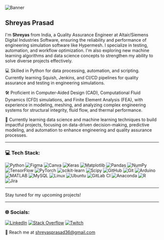![Banner](https://github.com/ShreyasP36/shreyasp36/blob/main/Hello%20world!.gif)

## **Shreyas Prasad**

I'm **Shreyas** from India, a Quality Assurance Engineer at Altair/Siemens Digital Industries Software, ensuring the reliability and performance of engineering simulation software like Hypermesh. I specialize in testing, automation, and workflow optimization. I'm also exploring new machine learning algorithms and data science concepts to strengthen my ability to solve diverse projects effectively.

💻 Skilled in Python for data processing, automation, and scripting. Currently learning Squish, Jenkins, and CI/CD pipelines for quality assurance and testing in engineering simulations.

🛠️ Proficient in Computer-Aided Design (CAD), Computational Fluid Dynamics (CFD) simulations, and Finite Element Analysis (FEA), with experience in modeling, meshing, and analyzing complex engineering systems for structural integrity, fluid flow, and thermal performance.

🌱 Currently learning data science and machine learning techniques to build impactful projects, focusing on data-driven decision-making, predictive modeling, and automation to enhance engineering and quality assurance processes.

---

### 💻 Tech Stack: 
![Python](https://img.shields.io/badge/python-3670A0?style=for-the-badge&logo=python&logoColor=ffdd54) ![Figma](https://img.shields.io/badge/figma-%23F24E1E.svg?style=for-the-badge&logo=figma&logoColor=white) ![Canva](https://img.shields.io/badge/Canva-%2300C4CC.svg?style=for-the-badge&logo=Canva&logoColor=white) ![Keras](https://img.shields.io/badge/Keras-%23D00000.svg?style=for-the-badge&logo=Keras&logoColor=white) ![Matplotlib](https://img.shields.io/badge/Matplotlib-%23ffffff.svg?style=for-the-badge&logo=Matplotlib&logoColor=black) ![Pandas](https://img.shields.io/badge/pandas-%23150458.svg?style=for-the-badge&logo=pandas&logoColor=white) ![NumPy](https://img.shields.io/badge/numpy-%23013243.svg?style=for-the-badge&logo=numpy&logoColor=white) ![TensorFlow](https://img.shields.io/badge/TensorFlow-%23FF6F00.svg?style=for-the-badge&logo=TensorFlow&logoColor=white)  ![PyTorch](https://img.shields.io/badge/PyTorch-%23EE4C2C.svg?style=for-the-badge&logo=PyTorch&logoColor=white) ![scikit-learn](https://img.shields.io/badge/scikit--learn-%23F7931E.svg?style=for-the-badge&logo=scikit-learn&logoColor=white) ![Scipy](https://img.shields.io/badge/SciPy-%230C55A5.svg?style=for-the-badge&logo=scipy&logoColor=%white) ![GitHub](https://img.shields.io/badge/github-%23121011.svg?style=for-the-badge&logo=github&logoColor=white) ![Git](https://img.shields.io/badge/git-%23F05033.svg?style=for-the-badge&logo=git&logoColor=white) ![Arduino](https://img.shields.io/badge/-Arduino-00979D?style=for-the-badge&logo=Arduino&logoColor=white) ![MATLAB](https://img.shields.io/badge/MATLAB-R2023a-BLUE.svg) ![MySQL](https://img.shields.io/badge/MySQL-00000F?style=for-the-badge&logo=mysql&logoColor=white) ![Linux](https://img.shields.io/badge/Linux-000?style=for-the-badge&logo=linux&logoColor=FCC624) ![Ubuntu](https://img.shields.io/badge/Ubuntu-35495E?style=for-the-badge&logo=ubuntu&logoColor=2CA5E0) ![GitLab CI](https://img.shields.io/badge/gitlab%20ci-%23181717.svg?style=for-the-badge&logo=gitlab&logoColor=white) ![Anaconda](https://img.shields.io/badge/Anaconda-%2344A833.svg?style=for-the-badge&logo=anaconda&logoColor=white) ![R](https://img.shields.io/badge/r-%23276DC3.svg?style=for-the-badge&logo=r&logoColor=white) ![Jira](https://img.shields.io/badge/jira-%230A0FFF.svg?style=for-the-badge&logo=jira&logoColor=white) 

---

Stay tuned for my upcoming projects!

---

### 🌐 Socials:
[![LinkedIn](https://img.shields.io/badge/LinkedIn-%230077B5.svg?logo=linkedin&logoColor=white)](https://linkedin.com/in/shreyasprasad369) [![Stack Overflow](https://img.shields.io/badge/-Stackoverflow-FE7A16?logo=stack-overflow&logoColor=white)](https://stackoverflow.com/users/24106376) [![Twitch](https://img.shields.io/badge/Twitch-%239146FF.svg?logo=Twitch&logoColor=white)](https://twitch.tv/spanakin36) 

📧 Reach me at [shreyasprasad36@gmail.com](mailto:shreyasprasad36@gmail.com)
